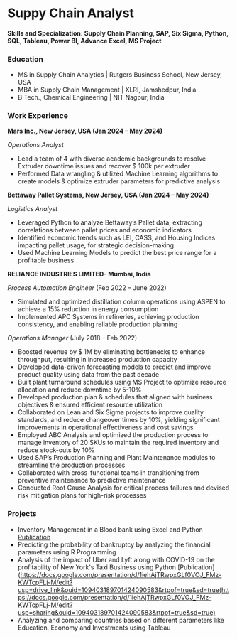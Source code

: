 # Suppy Chain Analyst
#### Skills and Specialization: Supply Chain Planning, SAP, Six Sigma, Python, SQL, Tableau, Power BI, Advance Excel, MS Project

### Education
-  MS in Supply Chain Analytics | Rutgers Business School, New Jersey, USA
-  MBA in Supply Chain Management | XLRI, Jamshedpur, India
-  B Tech., Chemical Engineering | NIT Nagpur, India 

### Work Experience
**Mars Inc., New Jersey, USA (Jan 2024 – May 2024)**

*Operations Analyst*
-  Lead a team of 4 with diverse academic backgrounds to resolve Extruder downtime issues and recover $ 100k per extruder
-  Performed Data wrangling & utilized Machine Learning algorithms to create models & optimize extruder parameters for predictive analysis

**Bettaway Pallet Systems, New Jersey, USA (Jan 2024 – May 2024)**

*Logistics Analyst*
-  Leveraged Python to analyze Bettaway’s Pallet data, extracting correlations between pallet prices and economic indicators
-  Identified economic trends such as LEI, CASS, and Housing Indices impacting pallet usage, for strategic decision-making.
-  Used Machine Learning Models to predict the best price range for a profitable business

**RELIANCE INDUSTRIES LIMITED- Mumbai, India**

*Process Automation Engineer* (Feb 2022 – June 2022)
-  Simulated and optimized distillation column operations using ASPEN to achieve a 15% reduction in energy consumption
-  Implemented APC Systems in refineries, achieving production consistency, and enabling reliable production planning

*Operations Manager* (July 2018 – Feb 2022)                                                                                                                     
-  Boosted revenue by $ 1M by eliminating bottlenecks to enhance throughput, resulting in increased production capacity
-  Developed data-driven forecasting models to predict and improve product quality using data from the past decade
-  Built plant turnaround schedules using MS Project to optimize resource allocation and reduce downtime by 5-10%
-  Developed production plan & schedules that aligned with business objectives & ensured efficient resource utilization
-  Collaborated on Lean and Six Sigma projects to improve quality standards, and reduce changeover times by 10%, yielding significant improvements in operational effectiveness and cost savings
-  Employed ABC Analysis and optimized the production process to manage inventory of 20 SKUs to maintain the required inventory and reduce stock-outs by 10%
-  Used SAP’s Production Planning and Plant Maintenance modules to streamline the production processes
-  Collaborated with cross-functional teams in transitioning from preventive maintenance to predictive maintenance
-  Conducted Root Cause Analysis for critical process failures and devised risk mitigation plans for high-risk processes

### Projects

-  Inventory Management in a Blood bank using Excel and Python [Publication](https://docs.google.com/presentation/d/1cWy8qfW53sS9bu0i0ueCMSC-6DcVDSOL/edit?usp=sharing&ouid=109403189701424090583&rtpof=true&sd=true)
-  Predicting the probability of bankruptcy by analyzing the financial parameters using R Programming
-  Analysis of the impact of Uber and Lyft along with COVID-19 on the profitability of New York's Taxi Business using Python
   [Publication](https://docs.google.com/presentation/d/1iehAjTRwpxGLf0VOJ_FMz-KWTcpFLj-M/edit?usp=drive_link&ouid=109403189701424090583&rtpof=true&sd=true(https://docs.google.com/presentation/d/1iehAjTRwpxGLf0VOJ_FMz-KWTcpFLj-M/edit?usp=sharing&ouid=109403189701424090583&rtpof=true&sd=true)
-  Analyzing and comparing countries based on different parameters like Education, Economy and Investments using Tableau  





